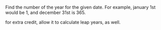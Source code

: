

Find the number of the year for the given date. For example, january 1st would be 1, and december 31st is 365.

for extra credit, allow it to calculate leap years, as well.

